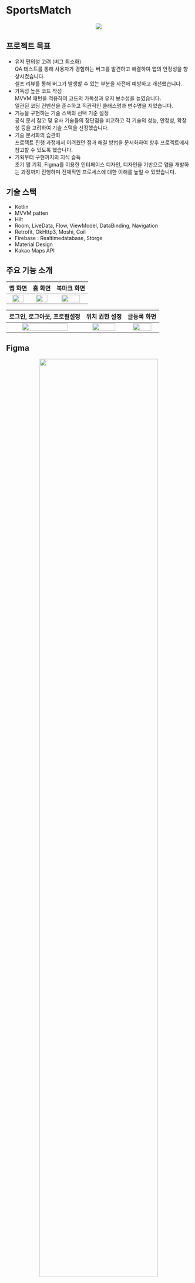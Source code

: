 # SportsMatch

<div align=center> 
<img src="https://github.com/yyd3157/SportsMatch/assets/70931998/d33ce0f7-01f1-48ca-af7a-d9b12559a889"/>
</div>

## 프로젝트 목표
+ 유저 편의성 고려 (버그 최소화)  
QA 테스트를 통해 사용자가 경험하는 버그를 발견하고 해결하여 앱의 안정성을 향상시켰습니다.  
셀프 리뷰를 통해 버그가 발생할 수 있는 부분을 사전에 예방하고 개선했습니다.
+ 가독성 높은 코드 작성  
MVVM 패턴을 적용하여 코드의 가독성과 유지 보수성을 높였습니다.  
일관된 코딩 컨벤션을 준수하고 직관적인 클래스명과 변수명을 지었습니다.
+ 기능을 구현하는 기술 스택의 선택 기준 설정  
공식 문서 참고 및 유사 기술들의 장단점을 비교하고 각 기술의 성능, 안정성, 확장성 등을 고려하여 기술 스택을 선정했습니다.
+ 기술 문서화의 습관화  
프로젝트 진행 과정에서 어려웠던 점과 해결 방법을 문서화하여 향후 프로젝트에서 참고할 수 있도록 했습니다.
+ 기획부터 구현까지의 지식 습득  
초기 앱 기획, Figma를 이용한 인터페이스 디자인, 디자인을 기반으로 앱을 개발하는 과정까지 진행하며 전체적인 프로세스에 대한 이해를 높일 수 있었습니다.

## 기술 스택
+ Kotlin
+ MVVM patten
+ Hilt
+ Room, LiveData, Flow, ViewModel, DataBinding, Navigation
+ Retrofit, OkHttp3, Moshi, Coil
+ Firebase : Realtimedatabase, Storge 
+ Material Design
+ Kakao Maps API

## 주요 기능 소개

|맵 화면|홈 화면|북마크 화면|
|:-----:|:-----:|:-----:|
|<img width="80%" src="https://github.com/yyd3157/SportsMatch/assets/70931998/ca9e4b6b-ce25-4da6-aedb-96337e91a88f"/>|<img width="80%" src="https://github.com/yyd3157/SportsMatch/assets/70931998/5c8bb2f0-c684-4f00-8c93-bf1e34dcd284"/>|<img width="80%" src="https://github.com/yyd3157/SportsMatch/assets/70931998/42c5c4f9-f43d-4f3b-9968-9f7db3a5a8a4"/>|

|로그인, 로그아웃, 프로필설정|위치 권한 설정|글등록 화면|
|:-----:|:-----:|:-----:|
|<img width="80%" src="https://github.com/yyd3157/SportsMatch/assets/70931998/d8a599ef-647e-4147-b7a3-ce0c30a97edf"/>|<img width="80%" src="https://github.com/yyd3157/SportsMatch/assets/70931998/c176d3ae-13b7-4fdf-b912-73a286ad7bd4"/>|<img width="80%" src="https://github.com/yyd3157/SportsMatch/assets/70931998/529da02f-de2c-43f5-9ce6-51f2a688c4c2"/>|

## Figma
<div align=center> 
<img width="80%" src="https://github.com/yyd3157/SportsMatch/assets/70931998/ac5acbcd-6220-4b12-a5ff-93d951388312"/>
</div>
